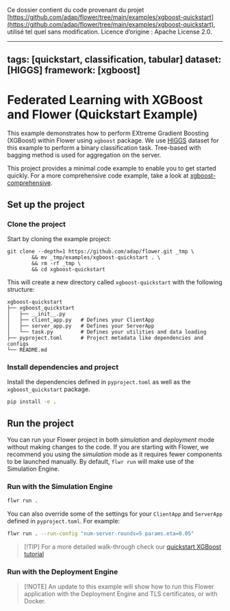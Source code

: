 Ce dossier contient du code provenant du projet [https://github.com/adap/flower/tree/main/examples/xgboost-quickstart](https://github.com/adap/flower/tree/main/examples/xgboost-quickstart),
utilisé tel quel sans modification. Licence d’origine : Apache License 2.0.

---
tags: [quickstart, classification, tabular]
dataset: [HIGGS]
framework: [xgboost]
---

# Federated Learning with XGBoost and Flower (Quickstart Example)

This example demonstrates how to perform EXtreme Gradient Boosting (XGBoost) within Flower using `xgboost` package.
We use [HIGGS](https://archive.ics.uci.edu/dataset/280/higgs) dataset for this example to perform a binary classification task.
Tree-based with bagging method is used for aggregation on the server.

This project provides a minimal code example to enable you to get started quickly. For a more comprehensive code example, take a look at [xgboost-comprehensive](https://github.com/adap/flower/tree/main/examples/xgboost-comprehensive).

## Set up the project

### Clone the project

Start by cloning the example project:

```shell
git clone --depth=1 https://github.com/adap/flower.git _tmp \
        && mv _tmp/examples/xgboost-quickstart . \
        && rm -rf _tmp \
        && cd xgboost-quickstart
```

This will create a new directory called `xgboost-quickstart` with the following structure:

```shell
xgboost-quickstart
├── xgboost_quickstart
│   ├── __init__.py
│   ├── client_app.py   # Defines your ClientApp
│   ├── server_app.py   # Defines your ServerApp
│   └── task.py         # Defines your utilities and data loading
├── pyproject.toml      # Project metadata like dependencies and configs
└── README.md
```

### Install dependencies and project

Install the dependencies defined in `pyproject.toml` as well as the `xgboost_quickstart` package.

```bash
pip install -e .
```

## Run the project

You can run your Flower project in both _simulation_ and _deployment_ mode without making changes to the code. If you are starting with Flower, we recommend you using the _simulation_ mode as it requires fewer components to be launched manually. By default, `flwr run` will make use of the Simulation Engine.

### Run with the Simulation Engine

```bash
flwr run .
```

You can also override some of the settings for your `ClientApp` and `ServerApp` defined in `pyproject.toml`. For example:

```bash
flwr run . --run-config "num-server-rounds=5 params.eta=0.05"
```

> \[!TIP\]
> For a more detailed walk-through check our [quickstart XGBoost tutorial](https://flower.ai/docs/framework/tutorial-quickstart-xgboost.html)

### Run with the Deployment Engine

> \[!NOTE\]
> An update to this example will show how to run this Flower application with the Deployment Engine and TLS certificates, or with Docker.
